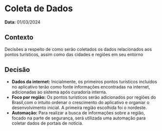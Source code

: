 # Coleta de Dados

**Data:** 01/03/2024

## Contexto
Decisões a respeito de como serão coletados os dados relacionados aos pontos turísticos, assim como das cidades e regiões em seu entorno

## Decisão
- **Dados da internet:** Inicialmente, os primeiros pontos turísticos incluídos no aplicativo terão como fonte informações encontradas na internet, adicionadas ao sistema após curadoria interna.
- **Foco por região:** Os pontos turísticos serão adicionados por regiões do Brasil,com o intuito ordenar o crescimento do aplicativo e organiar o desenvolvimento inicial. A primeira região escolhida foi o nordeste.
- **Automação:** Para realizar a busca de informações sobre a região, focado na parte de segurança, será utilizada uma automação para coletar dados de portais de notícia.
